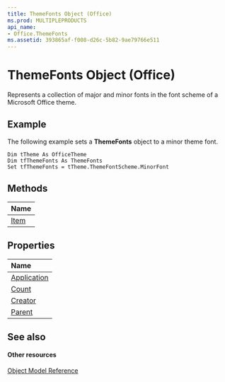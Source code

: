 ```yaml
---
title: ThemeFonts Object (Office)
ms.prod: MULTIPLEPRODUCTS
api_name:
- Office.ThemeFonts
ms.assetid: 393865af-f008-d26c-5b82-9ae79766e511
---
```



# ThemeFonts Object (Office)

Represents a collection of major and minor fonts in the font scheme of a Microsoft Office theme.


## Example

The following example sets a  **ThemeFonts** object to a minor theme font.


```
Dim tTheme As OfficeTheme 
Dim tfThemeFonts As ThemeFonts 
Set tfThemeFonts = tTheme.ThemeFontScheme.MinorFont 

```


## Methods



|**Name**|
|:-----|
|[Item](themefonts-item-method-office.md)|

## Properties



|**Name**|
|:-----|
|[Application](themefonts-application-property-office.md)|
|[Count](themefonts-count-property-office.md)|
|[Creator](themefonts-creator-property-office.md)|
|[Parent](themefonts-parent-property-office.md)|

## See also


#### Other resources


[Object Model Reference](http://msdn.microsoft.com/library/reference-object-library-reference-for-office%28Office.15%29.aspx)
